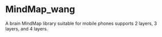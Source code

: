 # MindMap_wang
A brain MindMap library suitable for mobile phones supports 2 layers, 3 layers, and 4 layers. 



